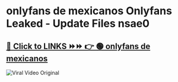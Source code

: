 
 # onlyfans de mexicanos Onlyfans Leaked - Update Files nsae0

## <h2><a href="https://clipsfans.com/onlyfans_de_mexicanos&ref=git">🔗 Click to LINKS ⏩⏩ 👉 🟢 onlyfans de mexicanos </a></h2>

<a href="https://clipsfans.com/onlyfans_de_mexicanos&ref=git" rel="nofollow" data-target="animated-image.originalLink"><img src="https://i.ibb.co.com/xMMVF88/686577567.gif" alt="Viral Video Original" style="max-width: 100%; display: inline-block;" data-target="animated-image.originalImage"></a>

